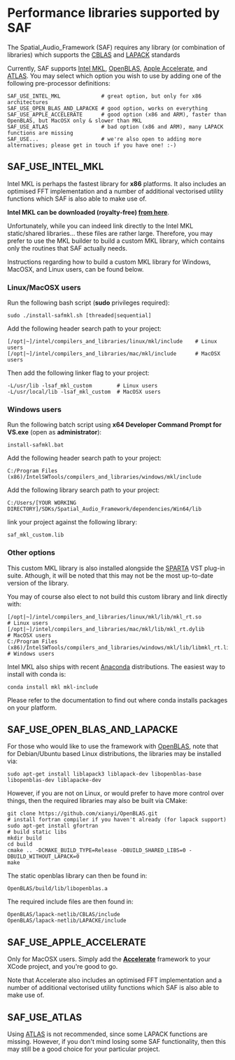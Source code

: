 # Performance libraries supported by SAF

The Spatial_Audio_Framework (SAF) requires any library (or combination of libraries) which supports the [CBLAS](https://en.wikipedia.org/wiki/Basic_Linear_Algebra_Subprograms#Implementations) and [LAPACK](https://en.wikipedia.org/wiki/LAPACK) standards

Currently, SAF supports [Intel MKL](https://software.intel.com/en-us/articles/free-ipsxe-tools-and-libraries), [OpenBLAS](https://github.com/xianyi/OpenBLAS), [Apple Accelerate](https://developer.apple.com/documentation/accelerate), and [ATLAS](http://math-atlas.sourceforge.net/). You may select which option you wish to use by adding one of the following pre-processor definitions:

```
SAF_USE_INTEL_MKL             # great option, but only for x86 architectures    
SAF_USE_OPEN_BLAS_AND_LAPACKE # good option, works on everything
SAF_USE_APPLE_ACCELERATE      # good option (x86 and ARM), faster than OpenBLAS, but MacOSX only & slower than MKL
SAF_USE_ATLAS                 # bad option (x86 and ARM), many LAPACK functions are missing
SAF_USE...                    # we're also open to adding more alternatives; please get in touch if you have one! :-)
```

## SAF_USE_INTEL_MKL

Intel MKL is perhaps the fastest library for **x86** platforms. It also includes an optimised FFT implementation and a number of additional vectorised utility functions which SAF is also able to make use of. 

**Intel MKL can be downloaded (royalty-free) [from here](https://software.intel.com/en-us/articles/free-ipsxe-tools-and-libraries)**.

Unfortunately, while you can indeed link directly to the Intel MKL static/shared libraries... these files are rather large. Therefore, you may prefer to use the MKL builder to build a custom MKL library, which contains only the routines that SAF actually needs.

Instructions regarding how to build a custom MKL library for Windows, MacOSX, and Linux users, can be found below.

### Linux/MacOSX users 

Run the following bash script (**sudo** privileges required):

```
sudo ./install-safmkl.sh [threaded|sequential]
```

Add the following header search path to your project:

```
[/opt|~]/intel/compilers_and_libraries/linux/mkl/include    # Linux users
[/opt|~]/intel/compilers_and_libraries/mac/mkl/include      # MacOSX users
```

Then add the following linker flag to your project:

```
-L/usr/lib -lsaf_mkl_custom        # Linux users
-L/usr/local/lib -lsaf_mkl_custom  # MacOSX users
``` 

### Windows users
 
Run the following batch script using **x64 Developer Command Prompt for VS.exe** (open as **administrator**):

```
install-safmkl.bat
```

Add the following header search path to your project:

```
C:/Program Files (x86)/IntelSWTools/compilers_and_libraries/windows/mkl/include
```

Add the following library search path to your project:

```
C:/Users/[YOUR WORKING DIRECTORY]/SDKs/Spatial_Audio_Framework/dependencies/Win64/lib
```

link your project against the following library:
```
saf_mkl_custom.lib 
```

### Other options

This custom MKL library is also installed alongside the [SPARTA](http://research.spa.aalto.fi/projects/sparta_vsts/) VST plug-in suite. Athough, it will be noted that this may not be the most up-to-date version of the library.

You may of course also elect to not build this custom library and link directly with:
```
[/opt|~]/intel/compilers_and_libraries/linux/mkl/lib/mkl_rt.so                              # Linux users
[/opt|~]/intel/compilers_and_libraries/mac/mkl/lib/mkl_rt.dylib                             # MacOSX users
C:/Program Files (x86)/IntelSWTools/compilers_and_libraries/windows/mkl/lib/libmkl_rt.lib   # Windows users
```

Intel MKL also ships with recent [Anaconda](https://anaconda.org) distributions. The easiest way to install with conda is:
```
conda install mkl mkl-include
```
Please refer to the documentation to find out where conda installs packages on your platform.


## SAF_USE_OPEN_BLAS_AND_LAPACKE

For those who would like to use the framework with [OpenBLAS](https://github.com/xianyi/OpenBLAS), note that for Debian/Ubuntu based Linux distributions, the libraries may be installed via:

```
sudo apt-get install liblapack3 liblapack-dev libopenblas-base libopenblas-dev liblapacke-dev
```

However, if you are not on Linux, or would prefer to have more control over things, then the required libraries may also be built via CMake:

```
git clone https://github.com/xianyi/OpenBLAS.git
# install fortran compiler if you haven't already (for lapack support)
sudo apt-get install gfortran
# build static libs
mkdir build
cd build
cmake .. -DCMAKE_BUILD_TYPE=Release -DBUILD_SHARED_LIBS=0 -DBUILD_WITHOUT_LAPACK=0
make 
```

The static openblas library can then be found in:
```
OpenBLAS/build/lib/libopenblas.a
```

The required include files are then found in:
```
OpenBLAS/lapack-netlib/CBLAS/include
OpenBLAS/lapack-netlib/LAPACKE/include
```

## SAF_USE_APPLE_ACCELERATE

Only for MacOSX users. Simply add the [**Accelerate**](https://developer.apple.com/documentation/accelerate) framework to your XCode project, and you're good to go. 

Note that Accelerate also includes an optimised FFT implementation and a number of additional vectorised utility functions which SAF is also able to make use of. 


## SAF_USE_ATLAS

Using [ATLAS](http://math-atlas.sourceforge.net/) is not recommended, since some LAPACK functions are missing. However, if you don't mind losing some SAF functionality, then this may still be a good choice for your particular project.
